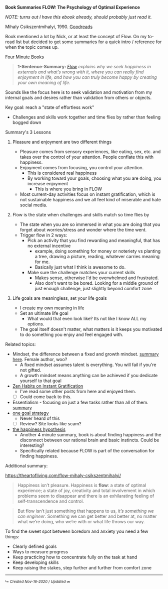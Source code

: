 **Book Summaries FLOW: The Psychology of Optimal Experience**

*NOTE: turns out I have this ebook already, should probably just read it.*


Mihaly Csikszentmihalyi, 1990. [Goodreads](https://www.goodreads.com/book/show/66354.Flow?ac=1&from_search=true&qid=Bi4Tm0s8Lp&rank=1)

Book mentioned a lot by Nick, or at least the concept of Flow. On my to-read list but decided to get some summaries for a quick intro / reference for when the topic comes up.

[Four Minute Books](https://fourminutebooks.com/flow-summary/)

> **1-Sentence-Summary:** *[Flow](https://amzn.to/2Cy0mrL) explains why we seek happiness in externals and what’s wrong with it, where you can really find enjoyment in life, and how you can truly  become happy by creating your own meaning of life.*

Sounds like the focus here is to seek validation and motivation from my internal goals and desires rather than validation from others or objects.

Key goal: reach a "state of effortless work"

- Challenges and skills work together and time flies by rather than feeling bogged down

Summary's 3 Lessons

1. Pleasure and enjoyment are two different things
   - Pleasure comes from sensory experiences, like eating, sex, etc. and takes over the control of your attention. People conflate this with happiness.
   - Enjoyment comes from focusing, you control your attention.
     - This is considered real happiness
     - By working toward your goals, choosing what you are doing, you increase enjoyment
       - This is where you bring in FLOW
   - Most current-day activities focus on instant gratification, which is not sustainable happiness and we all feel kind of miserable and hate social media.

2. Flow is the state when challenges and skills match so time flies by
   - The state when you are so immersed in what you are doing that you forget about worries/stress and wonder where the time went.
   - Trigger flow in 2 ways:
     - Pick an activity that you find rewarding and meaningful, that has no external incentive 
       - example, doing something for money or noteriety vs planting a tree, drawing a picture, reading, whatever carries meaning for me.
       - Basically just what I think is awesome to do.
     - Make sure the challenge matches your current skills
       - Makes sense, otherwise I'd be overwhelmed and frustrated.
       - Also don't want to be bored. Looking for a middle ground of just enough challenge, just slightly beyond comfort zone
3. Life goals are meaningless, set your life goals
   - I create my own meaning in life
   - Set an ultimate life goal
     - What would that even look like? Its not like I know ALL my options.
   - The goal itself doesn't matter, what matters is it keeps you motivated to do something you enjoy and feel engaged with.



Related topics:

- Mindset, the difference between a fixed and growth mindset. [summary here](https://fourminutebooks.com/mindset-summary/). Female author, woo?
  - A fixed mindset assumes talent is everything. You will fail if you're not gifted.
  - A growth mindset means anything can be achieved if you dedicate yourself to that goal
- [Zen Habits on Instant Gratification](https://zenhabits.net/gratify/)
  - I've read some other posts from here and enjoyed them. 
  - [ ] Could come back to this. 
- Essentialism - focusing on just a few tasks rather than all of them. [summary](https://productivityist.com/essentialism-get-work-done/)
- [one goal strategy](https://niklasgoeke.com/how-to-set-goals/)
  - Never heard of this
  - [ ] Review? Site looks like scam? 
- [the happiness hypothesis](https://fourminutebooks.com/the-happiness-hypothesis-summary/)
  - Another 4 minute summary, book is about finding happiness and the disconnect between our rational brain and basic instincts. Could be interesting?
  - Specifically related because FLOW is part of the conversation for finding happiness.



Additional summary:

https://theartofliving.com/flow-mihaly-csikszentmihalyi/

> Happiness isn’t pleasure. Happiness is **flow**: a state of optimal  experience; a state of joy, creativity and total involvement in which  problems seem to disappear and there is an exhilarating feeling of  self-transcendence and control.

> But flow isn’t just something that happens to us, *it’s something we can engineer*. Something we can get better and better at, no matter what we’re doing, who we’re with or what life throws our way.

To find the sweet spot between boredom and anxiety you need a few things:

- Clearly defined goals
- Ways to measure progress
- Keep practicing how to concentrate fully on the task at hand
- Keep developing skills
- Keep raising the stakes, step further and further from comfort zone


------------------------
<small>↳ <i>Created Nov-16-2020 / Updated ∞ </i></small>